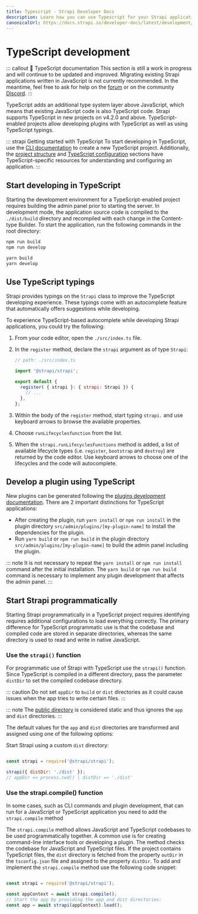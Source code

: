 ```yaml
---
title: Typescript - Strapi Developer Docs
description: Learn how you can use Typescript for your Strapi application.
canonicalUrl: https://docs.strapi.io/developer-docs/latest/development/typescript.html
---
```


# TypeScript development

::: callout 🚧  TypeScript documentation
This section is still a work in progress and will continue to be updated and improved. Migrating existing Strapi applications written in JavaScript is not currently recommended. In the meantime, feel free to ask for help on the [forum](https://forum.strapi.io/) or on the community [Discord](https://discord.strapi.io).
:::

TypeScript adds an additional type system layer above JavaScript, which means that existing JavaScript code is also TypeScript code. Strapi supports TypeScript in new projects on v4.2.0 and above. TypeScript-enabled projects allow developing plugins with TypeScript as well as using TypeScript typings.

::: strapi Getting started with TypeScript
To start developing in TypeScript, use the [CLI documentation](/developer-docs/latest/setup-deployment-guides/installation/cli.md) to create a new TypeScript project. Additionally, the [project structure](/developer-docs/latest/setup-deployment-guides/file-structure.md) and [TypeScript configuration](/developer-docs/latest/setup-deployment-guides/configurations/optional/typescript.md) sections have TypeScript-specific resources for understanding and configuring an application.
:::

## Start developing in TypeScript

Starting the development environment for a TypeScript-enabled project requires building the admin panel prior to starting the server. In development mode, the application source code is compiled to the `./dist/build` directory and recompiled with each change in the Content-type Builder. To start the application, run the following commands in the root directory:

<code-group>

<code-block title="NPM">

```sh
npm run build
npm run develop
```

</code-block>

 <code-block title="YARN">

```sh
yarn build
yarn develop
```

</code-block>

</code-group>

## Use TypeScript typings

Strapi provides typings on the `Strapi` class to improve the TypeScript developing experience. These typings come with an autocomplete feature that automatically offers suggestions while developing.

To experience TypeScript-based autocomplete while developing Strapi applications, you could try the following:

1. From your code editor, open the `./src/index.ts` file.
2. In the `register` method, declare the `strapi` argument as of type `Strapi`:

    ```js
    // path: ./src/index.ts

    import '@strapi/strapi';

    export default {
      register( { strapi }: { strapi: Strapi }) {
        // ...
      },
    };
    ```

2. Within the body of the `register` method, start typing `strapi.` and use keyboard arrows to browse the available properties.
3. Choose `runLifecyclesfunction` from the list.
4. When the `strapi.runLifecyclesFunctions` method is added, a list of available lifecycle types (i.e. `register`, `bootstrap` and `destroy`) are returned by the code editor. Use keyboard arrows to choose one of the lifecycles and the code will autocomplete.

## Develop a plugin using TypeScript

New plugins can be generated following the [plugins development documentation](/developer-docs/latest/development/plugins-development.md). There are 2 important distinctions for TypeScript applications:

- After creating the plugin, run `yarn install` or `npm run install` in the plugin directory `src/admin/plugins/[my-plugin-name]` to install the dependencies for the plugin.
- Run `yarn build` or `npm run build` in the plugin directory `src/admin/plugins/[my-plugin-name]` to build the admin panel including the plugin.

::: note
It is not necessary to repeat the `yarn install` or `npm run install` command after the initial installation. The `yarn build` or `npm run build` command is necessary to implement any plugin development that affects the admin panel.
:::

## Start Strapi programmatically

Starting Strapi programmatically in a TypeScript project requires identifying <!--not the right word--> requires additional configurations to load everything correctly. The primary difference for TypeScript programmatic use is that the codebase and compiled code are stored in separate directories, whereas the same directory is used to read and write in native JavaScript.

### Use the `strapi()` function

<!-- NOTE TO SELF: add callout here about the typical programmatic use config for TS with what not to do. Also move most of this content elsewhere-->

For programmatic use of Strapi with TypeScript use the  `strapi()` function. Since TypeScript is compiled in a different directory, pass the parameter `distDir` to set the compiled codebase directory.

::: caution
Do not set `appDir` to `build` or `dist` directories as it could cause issues when the app tries to write certain files.
:::

::: note
The [public directory](/developer-docs/latest/setup-deployment-guides/configurations/optional/public-assets.md) is considered static and thus ignores the  `app` and `dist` directories.
:::


The default values for the `app` and `dist` directories are transformed and assigned using one of the following options:


Start Strapi using a custom `dist` directory:

```js

const strapi = require('@strapi/strapi');

strapi({ distDir: './dist' });
// appDir => process.cwd() | distDir => './dist'
```

### Use the strapi.compile() function

In some cases, such as CLI commands and plugin development, that can run for a JavaScript or TypeScript application you need to add the `strapi.compile` method

The `strapi.compile` method allows JavaScript and TypeScript codebases to be used programmatically together. A common use is for creating command-line interface tools or developing a plugin. The method checks the codebase for JavaScript and TypeScript files. If the project contains TypeScript files, the `dist` directory is fetched from the property `outDir` in the `tsconfig.json` file and assigned to the property `distDir`. To add and implement the  `strapi.compile` method use the following code snippet:

```js

const strapi = require('@strapi/strapi');

const appContext = await strapi.compile();
// Start the app by providing the app and dist directories:
const app = await strapi(appContext).load(); 

```
